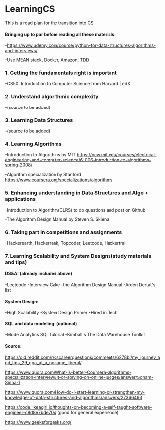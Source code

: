 # LearningCS
This is a road plan for the transition into CS

#### Bringing up to par before reading all these materials:
-https://www.udemy.com/course/python-for-data-structures-algorithms-and-interviews/

-Use MEAN stack, Docker, Amazon, TDD


### 1. Getting the fundamentals right is important
-CS50: Introduction to Computer Science from Harvard | edX

### 2. Understand algorithmic complexity
-(source to be added)

### 3. Learning Data Structures
-(source to be added)

### 4. Learning Algorithms
-Introduction to Algorithms by MIT
https://ocw.mit.edu/courses/electrical-engineering-and-computer-science/6-006-introduction-to-algorithms-spring-2008/

-Algorithm specialization by Stanford
https://www.coursera.org/specializations/algorithms

### 5. Enhancing understanding in Data Structures and Algo + applications
-Introduction to Algorithm(CLRS)
to do questions and post on Github

-The Algorithm Design Manual by Steven S. Skiena 

### 6. Taking part in competitions and assignments
-Hackerearth, Hackerrank, Topcoder, Leetcode, Hackertrail

### 7. Learning Scalability and System Designs(study materials and tips) 
#### DS&A: (already included above)
-Leetcode
-Interview Cake
-the Algorithm Design Manual
-Arden Dertat's list

#### System Design:
-High Scalability
-System Design Primer
-Hired in Tech

#### SQL and data modeling: (optional)
-Mode Analytics SQL tutorial
-Kimball's The Data Warehouse Toolkit



#### Source:

https://old.reddit.com/r/cscareerquestions/comments/6278bi/my_journey_and_tips_29_gpa_at_a_noname_liberal/

https://www.quora.com/What-is-better-Coursera-algorithms-specialization-InterviewBit-or-solving-on-online-judges/answer/Soham-Sinha-1

https://www.quora.com/How-do-I-start-learning-or-strengthen-my-knowledge-of-data-structures-and-algorithms/answers/27366493

https://code.likeagirl.io/thoughts-on-becoming-a-self-taught-software-engineer-c8d8e7bde704 (good for general experience)

https://www.geeksforgeeks.org/
